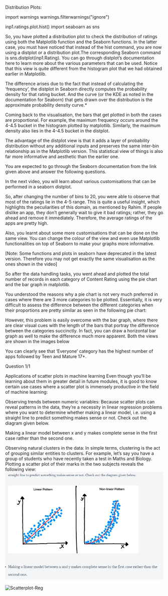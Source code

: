 Distribution Plots:

import warnings 
warnings.filterwarnings("ignore")

inp1.ratings.plot.hist()
import seaboarn as sns

So, you have plotted a distribution plot to check the distribution of ratings using both the Matplotlib function and the Seaborn functions. In the latter case, you must have noticed that instead of the hist command, you are now using a distplot or a distribution plot.The corresponding Seaborn command is sns.distplot(inp1.Rating). 
You can go through distplot’s documentation here to learn more about the various parameters that can be used. Notice that this view is quite different from the histogram plot that we had obtained earlier in Matplotlib.

The difference arises due to the fact that instead of calculating the ‘frequency’, the distplot in Seaborn directly computes the probability density for that rating bucket. And the curve (or the KDE as noted in the documentation for Seaborn) that gets drawn over the distribution is the approximate probability density curve.*


Coming back to the visualisation, the bars that get plotted in both the cases are proportional. For example, the maximum frequency occurs around the 4-4.5 bucket in the histogram plotted by matplotlib. Similarly, the maximum density also lies in the 4-4.5 bucket in the distplot.

 

The advantage of the distplot view is that it adds a layer of probability distribution without any additional inputs and preserves the same inter-bin relationship as in the Matplotlib version. This statistical view of things is also far more informative and aesthetic than the earlier one.

 

You are expected to go through the Seaborn documentation from the link given above and answer the following questions.


In the next video, you will learn about various customisations that can be performed in a seaborn distplot.


So, after changing the number of bins to 20, you were able to observe that most of the ratings lie in the 4-5 range. This is quite a useful insight, which highlights the peculiarities of this domain, as mentioned by Rahim. If people dislike an app, they don’t generally wait to give it bad ratings; rather, they go ahead and remove it immediately. Therefore, the average ratings of the apps are pretty high.

 

Also, you learnt about some more customisations that can be done on the same view. You can change the colour of the view and even use Matplotlib functionalities on top of Seaborn to make your graphs more informative. 

[Note: Some functions and plots in seaborn have deprecated in the latest version. Therefore you may not get exactly the same visualisation as the ones shown in the video]

 

So after the data handling tasks, you went ahead and plotted the total number of records in each category of Content Rating using the pie chart and the bar graph in matplotlib. 

 

You understood the reasons why a pie chart is not very much preferred in cases where there are 3 more categories to be plotted. Essentially, it is very difficult to assess the difference between the different categories when their proportions are pretty similar as seen in the following pie chart:



 

However, this problem is easily overcome with the bar graph, where there are clear visual cues with the length of the bars that portray the difference between the categories succinctly. In fact, you can draw a horizontal bar graph as well to make the difference much more apparent. Both the views are shown in the images below

 


You can clearly see that ‘Everyone’ category has the highest number of apps followed by Teen and Mature 17+.



Question 1/1


Applications of scatter plots in machine learning
Even though you’ll be learning about them in greater detail in future modules, it is good to know certain use cases where a scatter plot is immensely productive in the field of machine learning:

Observing trends between numeric variables: Because scatter plots can reveal patterns in the data, they’re a necessity in linear regression problems where you want to determine whether making a linear model, i.e. using a straight line to predict something makes sense or not. Check out the diagram given below.

Making a linear model between x and y makes complete sense in the first case rather than the second one.
 

Observing natural clusters in the data: In simple terms, clustering is the act of grouping similar entities to clusters. For example, let’s say you have a group of students who have recently taken a test in Maths and Biology. Plotting a scatter plot of their marks in the two subjects reveals the following view:
![alt text](plot-1.PNG)

![Scatterplot-Reg](images\regression3.png)
 